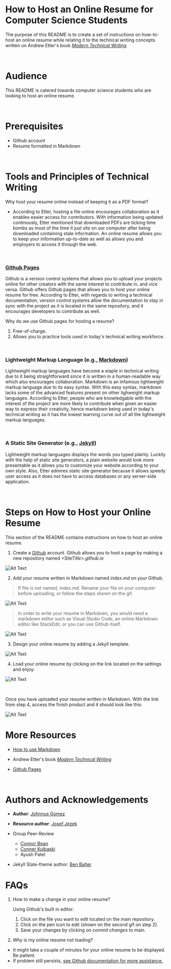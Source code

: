 # How to Host an Online Resume for Computer Science Students
The purpose of this README is to create a set of instructions on how-to-host an online resume while relating it to the technical writing concepts written on Andrew Etter's book [_Modern Technical Writing_](https://www.amazon.ca/Modern-Technical-Writing-Introduction-Documentation-ebook/dp/B01A2QL9SS/ref=sr_1_1?crid=3MXM73Y2ERF8Z&dchild=1&keywords=modern+technical+writing&qid=1604025150&sprefix=modern+technical%2Caps%2C194&sr=8-1).

&nbsp;

# Audience
This README is catered towards computer science students who are looking to host an online resume. 

&nbsp;

# Prerequisites
 * Github account
 * Resume formatted in Markdown


&nbsp;
# Tools and Principles of Technical Writing
Why host your resume online instead of keeping it as a PDF format? 
* According to Etter, hosting a file online encourages collaboration as it enables easier access for contributors. With information being updated continously, Etter mentioned that downloaded PDFs are ticking time bombs as most of the time it just sits on our computer after being downloaded containing stale information. An online resume allows you to keep your information up-to-date as well as allows you and employers to access it through the web.



&nbsp;

 ### [Github Pages](https://pages.github.com/)
Github is a version control systems that allows you to upload your projects online for other creators with the same interest to contribute in, and vice versa. Github offers Github pages that allows you to host your online resume for free. According to Etter, with regards to  writing a technical documentation, version control systems allow the documentation to stay in sync with the project as it is located in the same repository, and it encourages developers to contribute as well. 

 Why do we use Github pages for hosting a resume? 
 1) Free-of-charge.
 2) Allows you to practice tools used in today's technical writing workforce.


 &nbsp;

 ### Lightweight Markup Language (e.g., [Markdown](https://gist.github.com/JosefJezek/5917040)) 

Lightweight markup languages have become a staple in technical writing due to it being straightforward since it is written in a human-readable way which also encourages collaboration. Markdown is an infamous lightweight markup language due to its easy syntax. With this easy syntax, markdown lacks some of the advanced features present on other lighweight markup languages. According to Etter, people who are knowledgable with the interest of the project are more likely to contribute when given an easier way to express their creativity, hence markdown being used in today's technical writing as it has the lowest learning curve out of all the lightweight markup languages.  

&nbsp;
### A Static Site Generator (e.g., [Jekyll](https://jekyllrb.com/))
Lightweight markup languages displays the words you typed plainly. Luckily with the help of static site generators, a plain website would look more presentable as it allows you to customize your website according to your own style. Also, Etter admires static site generator because it allows speedy user access as it does not have to access databases or any server-side application.

&nbsp;

# Steps on How to Host your Online Resume
This section of the README contains instructions on how to host an online resume. 

1. Create a [Github](http://github.com) account. Github allows you to host a page by making a new repository named _\<SiteTitle>\.github.io_ 

![Alt Text](https://github.com/gomezj3/gomezj3.github.io/blob/master/Creating%20a%20new%20repository.gif) 

2. Add your resume written in Markdown named _index.md_ on your Github. 
> If file is not named, _index.md_. Rename your file on your computer before uploading, or follow the steps shown on the gif.

![Alt Text](https://github.com/gomezj3/gomezj3.github.io/blob/master/Uploading%20resume%20in%20markdown.gif) 

> In order to write your resume in Markdown, you would need a markdown editor such as Visual Studio Code, an online Markdown editor like StackEdit, or you can use Github itself. 

![Alt Text](https://github.com/gomezj3/gomezj3.github.io/blob/master/Formatting%20your%20resume%20in%20markdown.gif)


3. Design your online resume by adding a Jekyll template.

![Alt Text](https://github.com/gomezj3/gomezj3.github.io/blob/master/Adding%20a%20theme%20on%20your%20repo.gif) 

4. Load your online resume by clicking on the link located on the settings and enjoy. 

![Alt Text](https://github.com/gomezj3/gomezj3.github.io/blob/master/Visiting%20your%20website.gif)

&nbsp;

Once you have uploaded your resume written in Markdown. With the link from step 4, access the finish product and it should look like this:

![Alt Text](https://github.com/gomezj3/gomezj3.github.io/blob/master/Showing%20my%20resume.gif)
&nbsp;
# More Resources

* [How to use Markdown](https://gist.github.com/JosefJezek/5917040)

*  Andrew Etter's book [_Modern Technical Writing_](https://www.amazon.ca/Modern-Technical-Writing-Introduction-Documentation-ebook/dp/B01A2QL9SS/ref=sr_1_1?crid=3MXM73Y2ERF8Z&dchild=1&keywords=modern+technical+writing&qid=1604025150&sprefix=modern+technical%2Caps%2C194&sr=8-1)

* [Github Pages](https://pages.github.com/)

&nbsp;
# Authors and Acknowledgements

 * __Author__: [Johnnus Gomez](https://github.com/gomezj3)
 * __Resource author__: [Josef Jezek](https://gist.github.com/JosefJezek/5917040) 
 * Group Peer-Review
   * [Connor Bean](https://github.com/williamconnorbean)
   * [Conner Kulbaski](https://github.com/ckulbaski)
   * Ayush Patel

 * Jekyll Slate-theme author: [Ben Balter](https://github.com/benbalter)
&nbsp;

# FAQs
 

1. How to make a change in your online resume? 

   Using Github's built in editor:
     1) Click on the file you want to edit located on the main repository.
     2) Click on the pen icon to edit (shown on the second gif on step 2).
     3) Save your changes by clicking on _commit changes_ to main.

2. Why is my online resume not loading?
* It might take a couple of minutes for your online resume to be displayed. Be patient.
* If problem still persists, [see Github documentation for more assistance.](https://docs.github.com/en/enterprise-server@2.20/github/working-with-github-pages)




